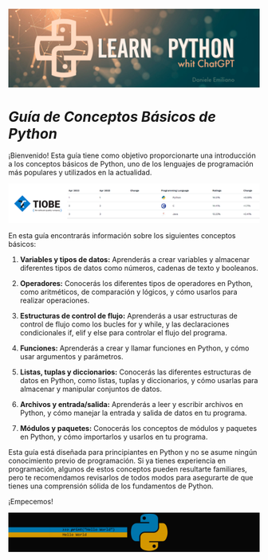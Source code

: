 <p align="center">
  <img src="../src/Learn-python.png">
</p>


# ***Guía de Conceptos Básicos de Python***

¡Bienvenido! 
Esta guía tiene como objetivo proporcionarte una introducción a los conceptos básicos de Python, uno de los lenguajes de programación más populares y utilizados en la actualidad.

<p align="center">
  <img src="../src/ranking01.png">
</p>


En esta guía encontrarás información sobre los siguientes conceptos básicos:


1. **Variables y tipos de datos:** Aprenderás a crear variables y almacenar diferentes tipos de datos como números, cadenas de texto y booleanos.

2. **Operadores:** Conocerás los diferentes tipos de operadores en Python, como aritméticos, de comparación y lógicos, y cómo usarlos para realizar operaciones.

3. **Estructuras de control de flujo:** Aprenderás a usar estructuras de control de flujo como los bucles for y while, y las declaraciones condicionales if, elif y else para controlar el flujo del programa.

4. **Funciones:** Aprenderás a crear y llamar funciones en Python, y cómo usar argumentos y parámetros.

5. **Listas, tuplas y diccionarios:** Conocerás las diferentes estructuras de datos en Python, como listas, tuplas y diccionarios, y cómo usarlas para almacenar y manipular conjuntos de datos.

6. **Archivos y entrada/salida:** Aprenderás a leer y escribir archivos en Python, y cómo manejar la entrada y salida de datos en tu programa.

7. **Módulos y paquetes:** Conocerás los conceptos de módulos y paquetes en Python, y cómo importarlos y usarlos en tu programa.


Esta guía está diseñada para principiantes en Python y no se asume ningún conocimiento previo de programación. Si ya tienes experiencia en programación, algunos de estos conceptos pueden resultarte familiares, pero te recomendamos revisarlos de todos modos para asegurarte de que tienes una comprensión sólida de los fundamentos de Python.

¡Empecemos!

<p align="center">
  <img src="../src/start.png">
</p>